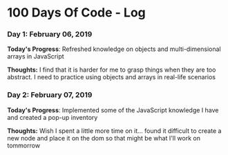 # 100 Days Of Code - Log

### Day 1: February 06, 2019

**Today's Progress**: Refreshed knowledge on objects and multi-dimensional arrays in JavaScript

**Thoughts:** I find that it is harder for me to grasp things when they are too abstract. I need to practice using objects and arrays in real-life scenarios

### Day 2: February 07, 2019

**Today's Progress**: Implemented some of the JavaScript knowledge I have and created a pop-up inventory

**Thoughts:** Wish I spent a little more time on it... found it difficult to create a new node and place it on the dom so that might be what I'll work on tommorrow

